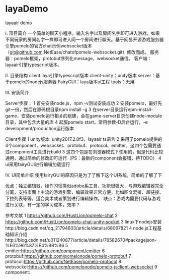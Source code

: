 # layaDemo
layaair demo

I. 项目简介
一个简单的聊天小程序，输入名字以及房间名字即可进入游戏，如果不同玩家的房间名字一样即可进入同一个房间进行聊天。基于网易开源游戏服务器引擎pomelo的官方chat示例websocket版本（git@github.com:NetEase/chatofpomelo-websocket.git）修改而成。
服务器：pomelo框架，protobuf序列化message，websocket通信。
客户端：layaair引擎typescript版本。


II. 目录结构
	client:laya引擎typescript版本
	client-unity：unity版本
	server：基于pomelo的nodejs服务器
	FairyGUI：laya版本ui工程
	tools：无用

III. 安装简介

Server步骤：
1 首先安装node.js，npm -v测试安装成功
2 安装pomelo，最好先git一份，然后在源码根目录npm install -g
3 在server目录运行npm-install-game，安装pomelo运行相关的组建，会在game-server目录创建node-module目录，其中包含大量的库
4 起服pomelo start，常用参数-D后台运行，-e development/production运行版本

Client步骤
1 unity版本: unity2017.2.0f3，layaair ts语言
2 采用了pomelo提供的4个component，websocket、protobuf、protocol、emitter，这四个包需要通过component工具进行build
3 这四个包是在浏览器模式下使用的，但是代码比较通用，通过简单的修改即可运行（PS：最新的component会报错，待TODO）
4 ui采用fairyGUI进行编辑加载运行

IV. UI简单介绍
使用fairyGUI的原因只是为了了解下这个UI系统，简单的了解了下

优点：独立编辑器，操作习惯类似adobe系工具，功能很强大，与游戏编辑器完全分离，支持市面上主流的游戏引擎，编辑效果非常方便，比如图文混排、超链接、下拉列表等等，适合美术或者策划进行编辑操作。
缺点：游戏内需要代码与游戏进行关联，有一定的学习成本，效率？


参考文献
1 https://github.com/HustLion/pomelo-chat
2 https://github.com/HustLion/pomelo-chat-unity-socket
3 linux下nodejs安装http://blog.csdn.net/qq_21794603/article/details/68067821
4 node.js工程基础知识介绍http://blog.csdn.net/u011240877/article/details/76582670#packagejson-%E6%96%87%E4%BB%B6
5 emitter:https://github.com/component/emitter
6 protobuf:https://github.com/pomelonode/pomelo-protobuf
7 protocol:https://github.com/NetEase/pomelo-protocol
8 websocket:https://github.com/pomelonode/pomelo-jsclient-websocket
9 component: